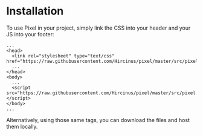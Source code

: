 # Installation

To use Pixel in your project, simply link the CSS into your header and your JS into your footer:
```
...
<head>
  <link rel="stylesheet" type="text/css" href="https://raw.githubusercontent.com/Hircinus/pixel/master/src/pixel.css">
  ...
</head>
<body>
  ...
  <script src="https://raw.githubusercontent.com/Hircinus/pixel/master/src/pixel.js"></script>
</body>
...
```

Alternatively, using those same tags, you can download the files and host them locally.
